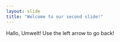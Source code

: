 ```yaml
---
layout: slide
title: "Welcome to our second slide!"
---
```

Hallo, Umwelt!
Use the left arrow to go back!